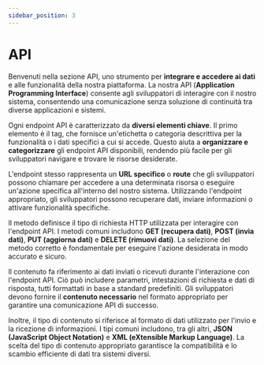 ```yaml
---
sidebar_position: 3
---
```


# API

Benvenuti nella sezione API, uno strumento per **integrare e accedere ai dati** e alle funzionalità della nostra piattaforma. La nostra API (**Application Programming Interface**) consente agli sviluppatori di interagire con il nostro sistema, consentendo una comunicazione senza soluzione di continuità tra diverse applicazioni e sistemi.

Ogni endpoint API è caratterizzato da **diversi elementi chiave**. Il primo elemento è il tag, che fornisce un'etichetta o categoria descrittiva per la funzionalità o i dati specifici a cui si accede. Questo aiuta a **organizzare e categorizzare** gli endpoint API disponibili, rendendo più facile per gli sviluppatori navigare e trovare le risorse desiderate.

L'endpoint stesso rappresenta un **URL specifico** o **route** che gli sviluppatori possono chiamare per accedere a una determinata risorsa o eseguire un'azione specifica all'interno del nostro sistema. Utilizzando l'endpoint appropriato, gli sviluppatori possono recuperare dati, inviare informazioni o attivare funzionalità specifiche.

Il metodo definisce il tipo di richiesta HTTP utilizzata per interagire con l'endpoint API. I metodi comuni includono **GET (recupera dati)**, **POST (invia dati)**, **PUT (aggiorna dati)** e **DELETE (rimuovi dati)**. La selezione del metodo corretto è fondamentale per eseguire l'azione desiderata in modo accurato e sicuro.
 
Il contenuto fa riferimento ai dati inviati o ricevuti durante l'interazione con l'endpoint API. Ciò può includere parametri, intestazioni di richiesta e dati di risposta, tutti formattati in base a standard predefiniti. Gli sviluppatori devono fornire il **contenuto necessario** nel formato appropriato per garantire una comunicazione API di successo.

Inoltre, il tipo di contenuto si riferisce al formato di dati utilizzato per l'invio e la ricezione di informazioni. I tipi comuni includono, tra gli altri, **JSON (JavaScript Object Notation)** e **XML (eXtensible Markup Language)**. La scelta del tipo di contenuto appropriato garantisce la compatibilità e lo scambio efficiente di dati tra sistemi diversi.

